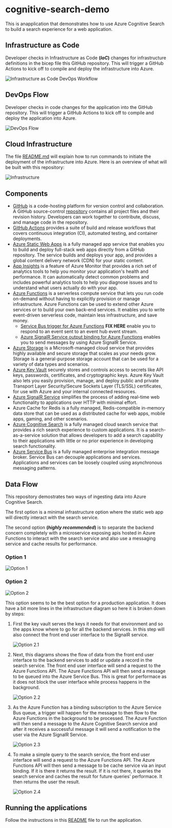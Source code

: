 # cognitive-search-demo

This is anapplication that demonstrates how to use Azure Cognitive Search to build a search experience for a web application.

## Infrastructure as Code

Developer checks in Infrastructure as Code **(*IaC*)** changes for infrastructure definitions in the bicep file this GitHub repository. This will trigger a GitHub Actions to kick off to compile and deploy the infrastructure into Azure.

![Infrastructure as Code DevOps Workflow](./docs/iac-devops-workflow.drawio.png)

## DevOps Flow

Developer checks in code changes for the application into the GitHub repository. This will trigger a GitHub Actions to kick off to compile and deploy the application into Azure.

![DevOps Flow](./docs/devops-flow.drawio.png)

## Cloud Infrastructure

The file [README.md](./bicep/README.md) will explain how to run commands to initiate the deployment of the infrastructure into Azure. Here is an overview of what will be built with this repository:

![Infrastructure](./docs/infrastructure.drawio.png)

## Components

- [GitHub](https://github.com/) is a code-hosting platform for version control and collaboration. A GitHub source-control [repository](https://docs.github.com/github/creating-cloning-and-archiving-repositories/about-repositories) contains all project files and their revision history. Developers can work together to contribute, discuss, and manage code in the repository.
- [GitHub Actions](https://github.com/features/actions) provides a suite of build and release workflows that covers continuous integration (CI), automated testing, and container deployments.
- [Azure Static Web Apps](https://azure.microsoft.com/services/app-service/static) is a fully managed app service that enables you to build and deploy full-stack web apps directly from a GitHub repository. The service builds and deploys your app, and provides a global content delivery network (CDN) for your static content.
- [App Insights](https://learn.microsoft.com/en-us/azure/azure-monitor/app/app-insights-overview) is a feature of Azure Monitor that provides a rich set of analytics tools to help you monitor your application's health and performance. It can automatically detect common problems and includes powerful analytics tools to help you diagnose issues and to understand what users actually do with your app.
- [Azure Functions](https://azure.microsoft.com/services/functions) is a serverless compute service that lets you run code on-demand without having to explicitly provision or manage infrastructure. Azure Functions can be used to extend other Azure services or to build your own back-end services. It enables you to write event-driven serverless code, maintain less infrastructure, and save money.
  - [Service Bus trigger for Azure Functions](https://learn.microsoft.com/en-us/azure/azure-functions/functions-bindings-service-bus-trigger) **FIX HERE** enable you to respond to an event sent to an event hub event stream.
  - [Azure SignalR Service output binding for Azure Functions](https://learn.microsoft.com/en-us/azure/azure-functions/functions-bindings-signalr-service-output) enables you to send messages by using Azure SignalR Service.
- [Azure Storage](https://learn.microsoft.com/en-us/azure/storage/common/storage-introduction) is a Microsoft-managed cloud service that provides highly available and secure storage that scales as your needs grow. Storage is a general-purpose storage account that can be used for a variety of data types and scenarios.
- [Azure Key Vault](https://learn.microsoft.com/en-us/azure/key-vault/general/overview/) securely stores and controls access to secrets like API keys, passwords, certificates, and cryptographic keys. Azure Key Vault also lets you easily provision, manage, and deploy public and private Transport Layer Security/Secure Sockets Layer (TLS/SSL) certificates, for use with Azure and your internal connected resources.
- [Azure SignalR Service](https://azure.microsoft.com/services/signalr-service) simplifies the process of adding real-time web functionality to applications over HTTP with minimal effort.
- Azure Cache for Redis is a fully managed, Redis-compatible in-memory data store that can be used as a distributed cache for web apps, mobile apps, gaming, and other scenarios.
- [Azure Cognitive Search](https://azure.microsoft.com/en-us/products/search) is a fully managed cloud search service that provides a rich search experience to custom applications. It is a search-as-a-service solution that allows developers to add a search capability to their applications with little or no prior experience in developing search functionality.
- [Azure Service Bus](https://learn.microsoft.com/en-us/azure/service-bus-messaging/service-bus-messaging-overview) is a fully managed enterprise integration message broker. Service Bus can decouple applications and services. Applications and services can be loosely coupled using asynchronous messaging patterns.

## Data Flow

This repository demostrates two ways of ingesting data into Azure Cognitive Search.

The first option is a minimal infrastructure option where the static web app will directly interact with the search service.

The second option **(*highly recommended*)** is to separate the backend concern completely with a microservice exposing apis hosted in Azure Functions to interact with the search service and also use a messaging service and cache results for performance.

### Option 1

![Option 1](./docs/option1.v2.drawio.png)

### Option 2

![Option 2](./docs/option2.v2.drawio.png)

This option seems to be the best option for a production application. It does have a bit more lines in the infrastructure diagram so here it is broken down by steps:

1. First the key vault serves the keys it needs for that environment and so the apps know where to go for all the backend services. In this step will also connect the front end user interface to the SignalR service.

    ![Option 2.1](./docs/option2.1.v2.drawio.png)
2. Next, this diagrams shows the flow of data from the front end user interface to the backend services to add or update a record in the search service. The front end user interface will send a request to the Azure Functions API. The Azure Functions API will then send a message to be queued into the Azure Service Bus. This is great for performace as it does not block the user interface while process happens in the background.

    ![Option 2.2](./docs/option2.2.v2.drawio.png)
3. As the Azure Function has a binding subscription to the Azure Service Bus queue, a trigger will happen for the message to then flow to the Azure Functions in the background to be processed. The Azure Function  will then send a message to the Azure Cognitive Search service and after it receives a successful message it will send a notification to the user via the Azure SignalR Service.

    ![Option 2.3](./docs/option2.3.v2.drawio.png)
4. To make a simple query to the search service, the front end user interface will send a request to the Azure Functions API. The Azure Functions API will then send a message to be cache service via an input binding. If it is there it returns the result. If it is not there, it queries the search service and caches the result for future queries' performace. It then returns the user the result.

    ![Option 2.4](./docs/option2.4.v2.drawio.png)

## Running the applications

Follow the instructions in this [README](./DEVELOPMENT.md) file to run the application.
